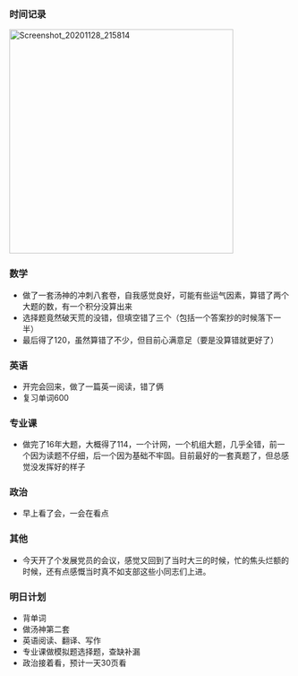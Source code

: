 ### 时间记录

<img src="https://raw.githubusercontent.com/Kong-PR/Typora-picture/master/img/Screenshot_20201128_215814.jpg" alt="Screenshot_20201128_215814" width=400 />

### 数学

- 做了一套汤神的冲刺八套卷，自我感觉良好，可能有些运气因素，算错了两个大题的数，有一个积分没算出来
- 选择题竟然破天荒的没错，但填空错了三个（包括一个答案抄的时候落下一半）
- 最后得了120，虽然算错了不少，但目前心满意足（要是没算错就更好了）

### 英语

- 开完会回来，做了一篇英一阅读，错了俩
- 复习单词600

### 专业课

- 做完了16年大题，大概得了114，一个计网，一个机组大题，几乎全错，前一个因为读题不仔细，后一个因为基础不牢固。目前最好的一套真题了，但总感觉没发挥好的样子

### 政治

- 早上看了会，一会在看点

### 其他

- 今天开了个发展党员的会议，感觉又回到了当时大三的时候，忙的焦头烂额的时候，还有点感慨当时真不如支部这些小同志们上进。

### 明日计划

- 背单词
- 做汤神第二套
- 英语阅读、翻译、写作
- 专业课做模拟题选择题，查缺补漏
- 政治接着看，预计一天30页看